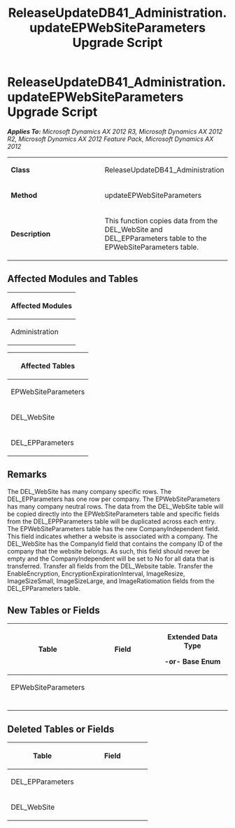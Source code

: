 ﻿---
title: ReleaseUpdateDB41_Administration.updateEPWebSiteParameters Upgrade Script
TOCTitle: ReleaseUpdateDB41_Administration.updateEPWebSiteParameters Upgrade Script
ms:assetid: d596dacf-0ed9-05a2-071c-226856df58ed
ms:mtpsurl: https://msdn.microsoft.com/en-us/library/JJ687028(v=AX.60)
ms:contentKeyID: 49711476
ms.date: 05/18/2015
mtps_version: v=AX.60
---

# ReleaseUpdateDB41\_Administration.updateEPWebSiteParameters Upgrade Script 


_**Applies To:** Microsoft Dynamics AX 2012 R3, Microsoft Dynamics AX 2012 R2, Microsoft Dynamics AX 2012 Feature Pack, Microsoft Dynamics AX 2012_

<table>
<colgroup>
<col style="width: 50%" />
<col style="width: 50%" />
</colgroup>
<tbody>
<tr class="odd">
<td><p><strong>Class</strong></p></td>
<td><p>ReleaseUpdateDB41_Administration</p></td>
</tr>
<tr class="even">
<td><p><strong>Method</strong></p></td>
<td><p>updateEPWebSiteParameters</p></td>
</tr>
<tr class="odd">
<td><p><strong>Description</strong></p></td>
<td><p>This function copies data from the DEL_WebSite and DEL_EPParameters table to the EPWebSiteParameters table.</p></td>
</tr>
</tbody>
</table>


## Affected Modules and Tables

<table>
<colgroup>
<col style="width: 100%" />
</colgroup>
<thead>
<tr class="header">
<th><p>Affected Modules</p></th>
</tr>
</thead>
<tbody>
<tr class="odd">
<td><p>Administration</p></td>
</tr>
</tbody>
</table>


<table>
<colgroup>
<col style="width: 100%" />
</colgroup>
<thead>
<tr class="header">
<th><p>Affected Tables</p></th>
</tr>
</thead>
<tbody>
<tr class="odd">
<td><p>EPWebSiteParameters</p></td>
</tr>
<tr class="even">
<td><p>DEL_WebSite</p></td>
</tr>
<tr class="odd">
<td><p>DEL_EPParameters</p></td>
</tr>
</tbody>
</table>


## Remarks

The DEL\_WebSite has many company specific rows. The DEL\_EPParameters has one row per company. The EPWebSiteParameters has many company neutral rows. The data from the DEL\_WebSite table will be copied directly into the EPWebSiteParameters table and specific fields from the DEL\_EPPParameters table will be duplicated across each entry. The EPWebSiteParameters table has the new CompanyIndependent field. This field indicates whether a website is associated with a company. The DEL\_WebSite has the CompanyId field that contains the company ID of the company that the website belongs. As such, this field should never be empty and the CompanyIndependent will be set to No for all data that is transferred. Transfer all fields from the DEL\_Website table. Transfer the EnableEncryption, EncryptionExpirationInterval, ImageResize, ImageSizeSmall, ImageSizeLarge, and ImageRatiomation fields from the DEL\_EPParameters table.

## New Tables or Fields

<table>
<colgroup>
<col style="width: 33%" />
<col style="width: 33%" />
<col style="width: 33%" />
</colgroup>
<thead>
<tr class="header">
<th><p>Table</p></th>
<th><p>Field</p></th>
<th><p>Extended Data Type</p>
<p>-or- Base Enum</p></th>
</tr>
</thead>
<tbody>
<tr class="odd">
<td><p>EPWebSiteParameters</p></td>
<td><p></p></td>
<td><p></p></td>
</tr>
<tr class="even">
<td><p></p></td>
<td><p></p></td>
<td><p></p></td>
</tr>
</tbody>
</table>


## Deleted Tables or Fields

<table>
<colgroup>
<col style="width: 50%" />
<col style="width: 50%" />
</colgroup>
<thead>
<tr class="header">
<th><p>Table</p></th>
<th><p>Field</p></th>
</tr>
</thead>
<tbody>
<tr class="odd">
<td><p>DEL_EPParameters</p></td>
<td><p></p></td>
</tr>
<tr class="even">
<td><p>DEL_WebSite</p></td>
<td><p></p></td>
</tr>
</tbody>
</table>

  


